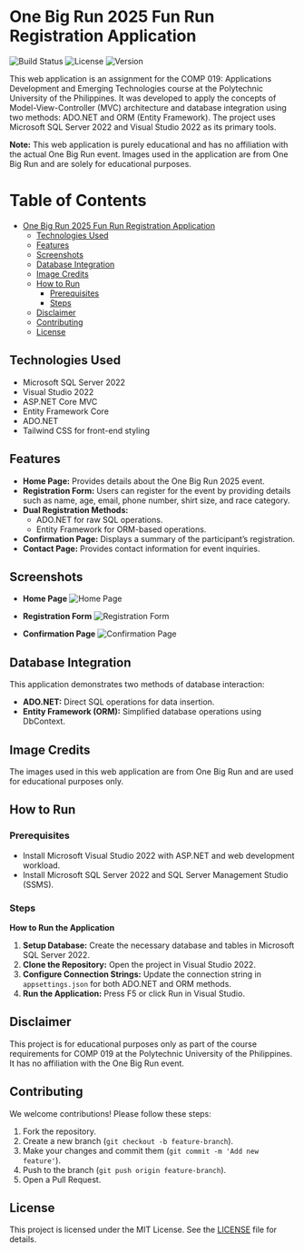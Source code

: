 # One Big Run 2025 Fun Run Registration Application
![Build Status](https://img.shields.io/badge/build-passing-brightgreen) ![License](https://img.shields.io/badge/license-MIT-blue) ![Version](https://img.shields.io/badge/version-1.0.0-blue)

This web application is an assignment for the COMP 019: Applications Development and Emerging Technologies course at the Polytechnic University of the Philippines. It was developed to apply the concepts of Model-View-Controller (MVC) architecture and database integration using two methods: ADO.NET and ORM (Entity Framework). The project uses Microsoft SQL Server 2022 and Visual Studio 2022 as its primary tools.

**Note:** This web application is purely educational and has no affiliation with the actual One Big Run event. Images used in the application are from One Big Run and are solely for educational purposes.

# Table of Contents
- [One Big Run 2025 Fun Run Registration Application](#one-big-run-2025-fun-run-registration-application)
  - [Technologies Used](#technologies-used)
  - [Features](#features)
  - [Screenshots](#screenshots)
  - [Database Integration](#database-integration)
  - [Image Credits](#image-credits)
  - [How to Run](#how-to-run)
    - [Prerequisites](#prerequisites)
    - [Steps](#steps)
  - [Disclaimer](#disclaimer)
  - [Contributing](#contributing)
  - [License](#license)
    
## Technologies Used

- Microsoft SQL Server 2022
- Visual Studio 2022
- ASP.NET Core MVC
- Entity Framework Core
- ADO.NET
- Tailwind CSS for front-end styling

## Features

- **Home Page:** Provides details about the One Big Run 2025 event.
- **Registration Form:** Users can register for the event by providing details such as name, age, email, phone number, shirt size, and race category.
- **Dual Registration Methods:**
  - ADO.NET for raw SQL operations.
  - Entity Framework for ORM-based operations.
- **Confirmation Page:** Displays a summary of the participant’s registration.
- **Contact Page:** Provides contact information for event inquiries.

## Screenshots

- **Home Page**
  ![Home Page](Home-Page.png)

- **Registration Form**
  ![Registration Form](Registration-Page.png)

- **Confirmation Page**
  ![Confirmation Page](Confirmation-Page.png)

## Database Integration

This application demonstrates two methods of database interaction:

- **ADO.NET:** Direct SQL operations for data insertion.
- **Entity Framework (ORM):** Simplified database operations using DbContext.

## Image Credits

The images used in this web application are from One Big Run and are used for educational purposes only.

## How to Run

### Prerequisites
- Install Microsoft Visual Studio 2022 with ASP.NET and web development workload.
- Install Microsoft SQL Server 2022 and SQL Server Management Studio (SSMS).

### Steps

**How to Run the Application**
1. **Setup Database:** Create the necessary database and tables in Microsoft SQL Server 2022.
2. **Clone the Repository:** Open the project in Visual Studio 2022.
3. **Configure Connection Strings:** Update the connection string in `appsettings.json` for both ADO.NET and ORM methods.
4. **Run the Application:** Press F5 or click Run in Visual Studio.

## Disclaimer

This project is for educational purposes only as part of the course requirements for COMP 019 at the Polytechnic University of the Philippines. It has no affiliation with the One Big Run event.

## Contributing

We welcome contributions! Please follow these steps:
1. Fork the repository.
2. Create a new branch (`git checkout -b feature-branch`).
3. Make your changes and commit them (`git commit -m 'Add new feature'`).
4. Push to the branch (`git push origin feature-branch`).
5. Open a Pull Request.

## License

This project is licensed under the MIT License. See the [LICENSE](LICENSE) file for details.
